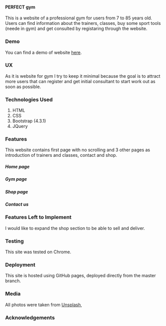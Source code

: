 #### PERFECT gym

This is a website of a professional gym for users from 7 to 85 years old. Users can find information about the trainers, classes, buy some sport tools (neede in gym) and
get consulted by registaring through the website.


### Demo
You can find a demo of website [here](https://meghdadyazdi.github.io/UCFD-Milestone/activities.html).

### UX
As it is website for gym I try to keep it minimal because the goal is to attract more users that can register and get initial consultant to start work out as 
soon as possible.


### Technologies Used
1. HTML
2. CSS
3. Bootstrap (4.3.1)
4. JQuery

### Features
This website contains first page with no scrolling and 3 other pages as introduction of trainers and classes, contact and shop. 

##### Home page
##### Gym page
##### Shop page
##### Contact us


### Features Left to Implement
I would like to expand the shop section to be able to sell and deliver.

### Testing
This site was tested on Chrome.

### Deployment
This site is hosted using GitHub pages, deployed directly from the master branch. 
### Media
All photos were taken from [Unsplash](https://unsplash.com/), 

### Acknowledgements
